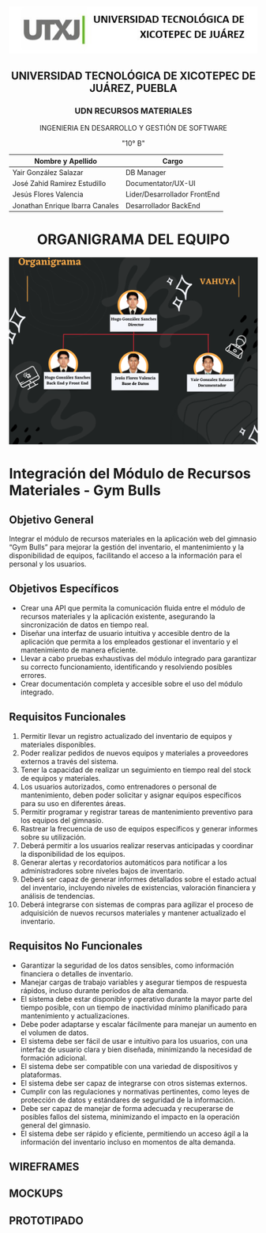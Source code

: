 <p align="center">
  <img src="https://github.com/Hugosago/P.F/blob/yair/Documentacion/Logo.jpg" alt="Imagen Logo">
</p>
<div align="center">

## UNIVERSIDAD TECNOLÓGICA DE XICOTEPEC DE JUÁREZ, PUEBLA
### UDN RECURSOS MATERIALES
INGENIERIA EN DESARROLLO Y GESTIÓN DE SOFTWARE 

"10° B"

| Nombre y Apellido           | Cargo                            |
| --------------------------- | -------------------------------- |
| Yair González Salazar | DB Manager |
| José Zahid Ramirez Estudillo | Documentator/UX-UI |
| Jesús Flores Valencia | Lider/Desarrollador FrontEnd |
| Jonathan Enrique Ibarra Canales | Desarrollador BackEnd |

# ORGANIGRAMA DEL EQUIPO
<p align="center">
  <img src="https://github.com/Hugosago/P.F/blob/yair/Documentacion/Organigrama.png" alt="Organigrama">
</p>

</div>

# Integración del Módulo de Recursos Materiales - Gym Bulls

## Objetivo General

Integrar el módulo de recursos materiales en la aplicación web del gimnasio “Gym Bulls” para mejorar la gestión del inventario, el mantenimiento y la disponibilidad de equipos, facilitando el acceso a la información para el personal y los usuarios.

## Objetivos Específicos

- Crear una API que permita la comunicación fluida entre el módulo de recursos materiales y la aplicación existente, asegurando la sincronización de datos en tiempo real.
- Diseñar una interfaz de usuario intuitiva y accesible dentro de la aplicación que permita a los empleados gestionar el inventario y el mantenimiento de manera eficiente.
- Llevar a cabo pruebas exhaustivas del módulo integrado para garantizar su correcto funcionamiento, identificando y resolviendo posibles errores.
- Crear documentación completa y accesible sobre el uso del módulo integrado.

## Requisitos Funcionales

1. Permitir llevar un registro actualizado del inventario de equipos y materiales disponibles.
2. Poder realizar pedidos de nuevos equipos y materiales a proveedores externos a través del sistema.
3. Tener la capacidad de realizar un seguimiento en tiempo real del stock de equipos y materiales.
4. Los usuarios autorizados, como entrenadores o personal de mantenimiento, deben poder solicitar y asignar equipos específicos para su uso en diferentes áreas.
5. Permitir programar y registrar tareas de mantenimiento preventivo para los equipos del gimnasio.
6. Rastrear la frecuencia de uso de equipos específicos y generar informes sobre su utilización.
7. Deberá permitir a los usuarios realizar reservas anticipadas y coordinar la disponibilidad de los equipos.
8. Generar alertas y recordatorios automáticos para notificar a los administradores sobre niveles bajos de inventario.
9. Deberá ser capaz de generar informes detallados sobre el estado actual del inventario, incluyendo niveles de existencias, valoración financiera y análisis de tendencias.
10. Deberá integrarse con sistemas de compras para agilizar el proceso de adquisición de nuevos recursos materiales y mantener actualizado el inventario.

## Requisitos No Funcionales

- Garantizar la seguridad de los datos sensibles, como información financiera o detalles de inventario.
- Manejar cargas de trabajo variables y asegurar tiempos de respuesta rápidos, incluso durante períodos de alta demanda.
- El sistema debe estar disponible y operativo durante la mayor parte del tiempo posible, con un tiempo de inactividad mínimo planificado para mantenimiento y actualizaciones.
- Debe poder adaptarse y escalar fácilmente para manejar un aumento en el volumen de datos.
- El sistema debe ser fácil de usar e intuitivo para los usuarios, con una interfaz de usuario clara y bien diseñada, minimizando la necesidad de formación adicional.
- El sistema debe ser compatible con una variedad de dispositivos y plataformas.
- El sistema debe ser capaz de integrarse con otros sistemas externos.
- Cumplir con las regulaciones y normativas pertinentes, como leyes de protección de datos y estándares de seguridad de la información.
- Debe ser capaz de manejar de forma adecuada y recuperarse de posibles fallos del sistema, minimizando el impacto en la operación general del gimnasio.
- El sistema debe ser rápido y eficiente, permitiendo un acceso ágil a la información del inventario incluso en momentos de alta demanda.

## WIREFRAMES 

## MOCKUPS

## PROTOTIPADO

